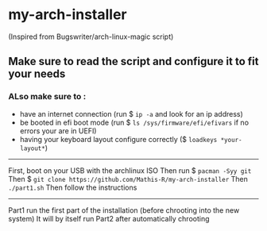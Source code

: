 # my-arch-installer
(Inspired from Bugswriter/arch-linux-magic script)

## Make sure to read the script and configure it to fit your needs

### ALso make sure to :
 - have an internet connection (run  $ `ip -a` and look for an ip address)
 - be booted in efi boot mode (run  $ `ls /sys/firmware/efi/efivars` if no errors your are in UEFI)
 - having your keyboard layout configure correctly ($ `loadkeys *your-layout*`)
 
---

First, boot on your USB with the archlinux ISO
Then run
$ `pacman -Syy git`
Then
$ `git clone https://github.com/Mathis-R/my-arch-installer`
Then
`./part1.sh`
Then follow the instructions

---

Part1 run the first part of the installation (before chrooting into the new system)
It will by itself run Part2 after automatically chrooting
